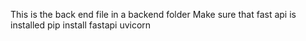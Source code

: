 This is the back end file in a backend folder
Make sure that fast api is installed
pip install fastapi uvicorn

